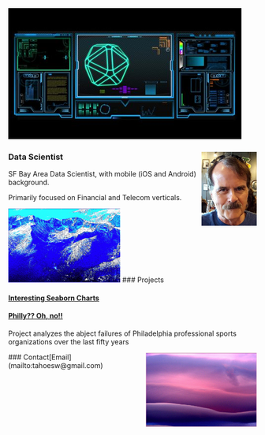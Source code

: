 <img src="scifi2.jpg" class="center">

### Data Scientist<img style="float: right" src="MoiJun2016Cropped2.jpg" height="150">

SF Bay Area Data Scientist, with mobile (iOS and Android) background.

Primarily focused on Financial and Telecom verticals.

<img style="float: center" src="15.PNG" height="150">
### Projects

#### [Interesting Seaborn Charts](https://colab.research.google.com/drive/1wr1drwdu_s7UCa_qG6OqQdQtXm4RTanZ)

#### [Philly?? Oh, no!!](project1)

Project analyzes the abject failures of Philadelphia professional sports organizations over the last fifty years

<img style="float: right" src="03.PNG" height="150">
### Contact​
[Email](mailto:tahoesw@gmail.com)
